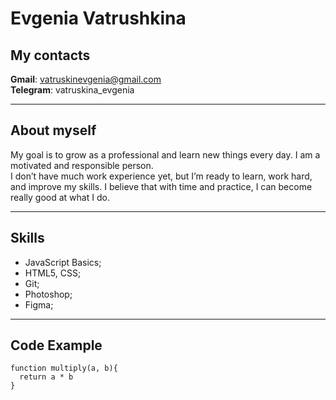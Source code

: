 # Evgenia Vatrushkina


## My contacts

**Gmail**: vatruskinevgenia@gmail.com\
**Telegram**: vatruskina_evgenia

----------------------------------------

## About myself

My goal is to grow as a professional and learn new things every day. I am a motivated and responsible person.\
I don’t have much work experience yet, but I’m ready to learn, work hard, and improve my skills. I believe that with time and practice, I can become really good at what I do.

----------------------------------------

## Skills
- JavaScript Basics;
- HTML5, CSS;
- Git;
- Photoshop;
- Figma;

----------------------------------------

## Code Example

```
function multiply(a, b){
  return a * b
}
```